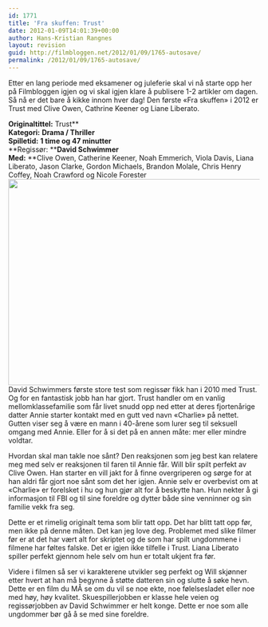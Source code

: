 ```yaml
---
id: 1771
title: 'Fra skuffen: Trust'
date: 2012-01-09T14:01:39+00:00
author: Hans-Kristian Rangnes
layout: revision
guid: http://filmbloggen.net/2012/01/09/1765-autosave/
permalink: /2012/01/09/1765-autosave/
---
```

Etter en lang periode med eksamener og juleferie skal vi nå starte opp her på Filmbloggen igjen og vi skal igjen klare å publisere 1-2 artikler om dagen. Så nå er det bare å kikke innom hver dag! Den første &laquo;Fra skuffen&raquo; i 2012 er Trust med Clive Owen, Cathrine Keener og Liane Liberato.<!--more-->

  
**Originaltittel:** Trust**  
**Kategori:** **Drama / Thriller**  
**Spilletid:** **1 time og 47 minutter**  
**Regissør: ****David Schwimmer**  
**Med:** **Clive Owen, Catherine Keener, Noah Emmerich, Viola Davis, Liana Liberato, Jason Clarke, Gordon Michaels, Brandon Molale, Chris Henry Coffey, Noah Crawford og Nicole Forester  
<img class="alignnone size-large wp-image-1767" src="http://filmbloggen.net/wp-content/uploads//2012/01/Trust-620x413.jpg" alt="" width="620" height="413" />  
David Schwimmers første store test som regissør fikk han i 2010 med Trust. Og for en fantastisk jobb han har gjort. Trust handler om en vanlig mellomklassefamilie som får livet snudd opp ned etter at deres fjortenårige datter Annie starter kontakt med en gutt ved navn &laquo;Charlie&raquo; på nettet. Gutten viser seg å være en mann i 40-årene som lurer seg til seksuell omgang med Annie. Eller for å si det på en annen måte: mer eller mindre voldtar.

Hvordan skal man takle noe sånt? Den reaksjonen som jeg best kan relatere meg med selv er reaksjonen til faren til Annie får. Will blir spilt perfekt av Clive Owen. Han starter en vill jakt for å finne overgriperen og sørge for at han aldri får gjort noe sånt som det her igjen. Annie selv er overbevist om at &laquo;Charlie&raquo; er forelsket i hu og hun gjør alt for å beskytte han. Hun nekter å gi informasjon til FBI og til sine foreldre og dytter både sine venninner og sin familie vekk fra seg.

Dette er et rimelig originalt tema som blir tatt opp. Det har blitt tatt opp før, men ikke på denne måten. Det kan jeg love deg. Problemet med slike filmer før er at det har vært alt for skriptet og de som har spilt ungdommene i filmene har føltes falske. Det er igjen ikke tilfelle i Trust. Liana Liberato spiller perfekt gjennom hele selv om hun er totalt ukjent fra før.

Videre i filmen så ser vi karakterene utvikler seg perfekt og Will skjønner etter hvert at han må begynne å støtte datteren sin og slutte å søke hevn. Dette er en film du MÅ se om du vil se noe ekte, noe følelsesladet eller noe med høy, høy kvalitet. Skuespillerjobben er klasse hele veien og regissørjobben av David Schwimmer er helt konge. Dette er noe som alle ungdommer bør gå å se med sine foreldre.